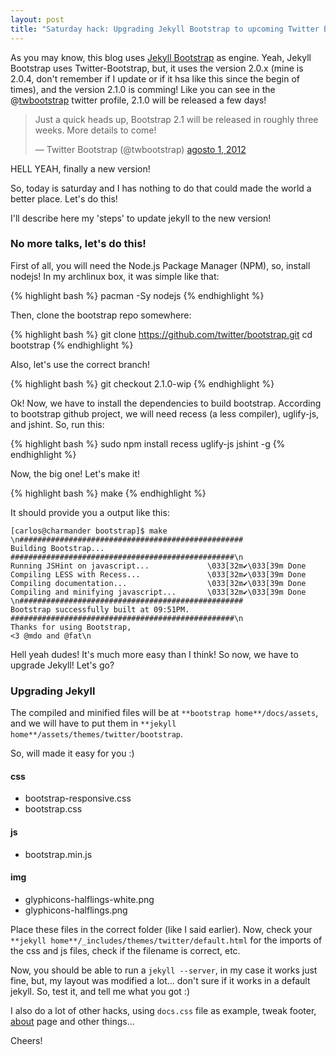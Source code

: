 ```yaml
---
layout: post
title: "Saturday hack: Upgrading Jekyll Bootstrap to upcoming Twitter Bootstrap 2.1.0"
---
```


As you may know, this blog uses [Jekyll Bootstrap](http://jekyllbootstrap.com) as engine. Yeah, Jekyll Bootstrap uses Twitter-Bootstrap, but, it uses the version 2.0.x (mine is 2.0.4, don't remember if I update or if it hsa like this since the begin of times), and the version 2.1.0 is comming!
Like you can see in the @[twbootstrap](https://twitter.com/twbootstrap) twitter profile, 2.1.0 will be released a few days!

<blockquote class="twitter-tweet tw-align-center" lang="pt"><p>Just a quick heads up, Bootstrap 2.1 will be released in roughly three weeks. More details to come!</p>&mdash; Twitter Bootstrap (@twbootstrap) <a href="https://twitter.com/twbootstrap/status/230470118562484224" data-datetime="2012-08-01T01:08:52+00:00">agosto 1, 2012</a></blockquote>


HELL YEAH, finally a new version!

So, today is saturday and I has nothing to do that could made the world a better place. Let's do this!

I'll describe here my 'steps' to update jekyll to the new version!

### No more talks, let's do this!

First of all, you will need the Node.js Package Manager (NPM), so, install nodejs! In my archlinux box, it was simple like that:

{% highlight bash %}
pacman -Sy nodejs
{% endhighlight %}

Then, clone the bootstrap repo somewhere:

{% highlight bash %}
git clone https://github.com/twitter/bootstrap.git
cd bootstrap
{% endhighlight %}

Also, let's use the correct branch!

{% highlight bash %}
git checkout 2.1.0-wip
{% endhighlight %}

Ok! Now, we have to install the dependencies to build bootstrap. According to bootstrap github project, we will need recess (a less compiler), uglify-js, and jshint. So, run this:

{% highlight bash %}
sudo npm install recess uglify-js jshint -g
{% endhighlight %}

Now, the big one! Let's make it!

{% highlight bash %}
make
{% endhighlight %}

It should provide you a output like this:

    [carlos@charmander bootstrap]$ make
    \n##################################################
    Building Bootstrap...
    ##################################################\n
    Running JSHint on javascript...             \033[32m✔\033[39m Done
    Compiling LESS with Recess...               \033[32m✔\033[39m Done
    Compiling documentation...                  \033[32m✔\033[39m Done
    Compiling and minifying javascript...       \033[32m✔\033[39m Done
    \n##################################################
    Bootstrap successfully built at 09:51PM.
    ##################################################\n
    Thanks for using Bootstrap,
    <3 @mdo and @fat\n


Hell yeah dudes! It's much more easy than I think!
So now, we have to upgrade Jekyll! Let's go?


### Upgrading Jekyll

The compiled and minified files will be at `**bootstrap home**/docs/assets`, and we will have to put them in `**jekyll home**/assets/themes/twitter/bootstrap`.

So, will made it easy for you :)

#### css

* bootstrap-responsive.css
* bootstrap.css

#### js

* bootstrap.min.js

#### img

* glyphicons-halflings-white.png
* glyphicons-halflings.png

Place these files in the correct folder (like I said earlier).
Now, check your `**jekyll home**/_includes/themes/twitter/default.html` for the imports of the css and js files, check if the filename is correct, etc.

Now, you should be able to run a `jekyll --server`, in my case it works just fine, but, my layout was modified a lot... don't sure if it works in a default jekyll.
So, test it, and tell me what you got :)

I also do a lot of other hacks, using `docs.css` file as example, tweak footer, [about](/about) page and other things...

Cheers!

